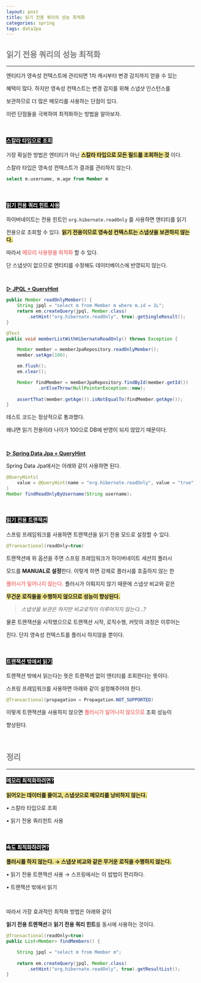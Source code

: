 ```yaml
---
layout: post
title: 읽기 전용 쿼리의 성능 최적화
categories: spring
tags: dataJpa
---
```


## <span style="color:gray">읽기 전용 쿼리의 성능 최적화</span>

---

엔티티가 영속성 컨텍스트에 관리되면 1차 캐시부터 변경 감지까지 얻을 수 있는 

혜택이 많다. 하지만 영속성 컨텍스트는 변경 감지를 위해 스냅샷 인스턴스를

보관하므로 더 많은 메모리를 사용하는 단점이 있다.

이런 단점들을 극복하여 최적화하는 방법을 알아보자.

<br>

#### <span style="background-color:black; color:white">스칼라 타입으로 조회</span>

가장 확실한 방법은 엔티티가 아닌 **<span style="background-color:#F0E68C">스칼라 타입으로 모든 필드를 조회하는 것</span>** 이다.

스칼라 타입은 영속성 컨텍스트가 결과를 관리하지 않는다.

```sql
select m.username, m.age from Member m
```

<br>

#### <span style="background-color:black; color:white">읽기 전용 쿼리 힌트 사용</span>

하이버네이트는 전용 힌트인 `org.hibernate.readOnly` 를 사용하면 엔티티를 읽기

전용으로 조회할 수 있다.  **<span style="background-color:#F0E68C">읽기 전용이므로 영속성 컨텍스트는 스냅샷을 보관하지 않는다.</span>**

따라서 **<span style="color:#F08080">메모리 사용량을 최적화</span>** 할 수 있다. 

단 스냅샷이 없으므로 엔티티를 수정해도 데이터베이스에 반영되지 않는다.

<br>

**<u>▷ JPQL + QueryHint</u>**

```java
public Member readOnlyMember() {
    String jpql = "select m from Member m where m.id = 1L";
    return em.createQuery(jpql, Member.class)
        .setHint("org.hibernate.readOnly", true).getSingleResult();
}
```

```java
@Test
public void memberListWithHibernateReadOnly() throws Exception {

    Member member = memberJpaRepository.readOnlyMember();
    member.setAge(100);

    em.flush();
    em.clear();

    Member findMember = memberJpaRepository.findById(member.getId())
            .orElseThrow(NullPointerException::new);
    
    assertThat(member.getAge()).isNotEqualTo(findMember.getAge());
}
```

테스트 코드는 정상적으로 통과했다.

왜냐면 읽기 전용이라 나이가 100으로 DB에 반영이 되지 않았기 때문이다.

<br>

**<u>▷ Spring Data Jpa + QueryHint</u>**

Spring Data Jpa에서는 아래와 같이 사용하면 된다.

```java
@QueryHints(
    value = @QueryHint(name = "org.hibernate.readOnly", value = "true")
)
Member findReadOnlyByUsername(String username);
```

<br>

#### <span style="background-color:black; color:white">읽기 전용 트랜잭션</span>

스프링 프레임워크를 사용하면 트랜잭션을 읽기 전용 모드로 설정할 수 있다.

```java
@Transactional(readOnly=true)
```

트랜잭션에 위 옵션을 주면 스프링 프레임워크가 하이버네이트 세션의 플러시 

모드를 **MANUAL로 설정**한다. 이렇게 하면 강제로 플러시를 호출하지 않는 한 

**<span style="color:#F08080">플러시가 일어나지 않는다.</span>** 플러시가 이뤄지지 않기 때문에 스냅샷 비교와 같은 

**<span style="background-color:#F0E68C">무건운 로직들을 수행하지 않으므로 성능이 향상된다.</span>**

> <em>스냅샷을 보관은 하지만 비교로직이 이루어지지 않는다...?</em>

물론 트랜잭션을 시작했으므로 트랜잭션 시작, 로직수행, 커밋의 과정은 이루어는

진다. 단지 영속성 컨텍스트를 플러시 하지않을 뿐이다.

<br>

#### <span style="background-color:black; color:white">트랜잭션 밖에서 읽기</span>

트랜잭션 밖에서 읽는다는 뜻은 트랜잭션 없이 엔티티를 조회한다는 뜻이다.

스프링 프레임워크를 사용하면 아래와 같이 설정해주어야 한다.

```java
@Transactional(propagation = Propagation.NOT_SUPPORTED)
```

이렇게 트랜잭션을 사용하지 않으면 **<span style="color:#F08080">플러시가 일어나지 않으므로</span>** 조회 성능이

향상된다.

<br>

## <span style="color:gray">정리</span>

---

#### <span style="background-color:black; color:white">메모리 최적화하려면?</span>

**<span style="background-color:#F0E68C">읽어오는 데이터를 줄이고, 스냅샷으로 메모리를 낭비하지 않는다.</span>**

• 스칼라 타입으로 조회

• 읽기 전용 쿼리힌트 사용

<br>

#### <span style="background-color:black; color:white">속도 최적화하려면?</span>

**<span style="background-color:#F0E68C">플러시를 하지 않는다. → 스냅샷 비교와 같은 무거운 로직을 수행하지 않는다.</span>**

• 읽기 전용 트랜잭션 사용 → 스프링에서는 이 밥법이 편리하다.

• 트랜잭션 밖에서 읽기 

<br>

따라서 가장 효과적인 최적화 방법은 아래와 같이 

**읽기 전용 트랜잭션**과 **읽기 전용 쿼리 힌트**를 동시에 사용하는 것이다. 

```java
@Transactional(readOnly=true)
public List<Member> findMembers() {

    String jpql = "select m from Member m";
    
    return em.createQuery(jpql, Member.class)
        .setHint("org.hibernate.readOnly", true).getResultList();
}
```